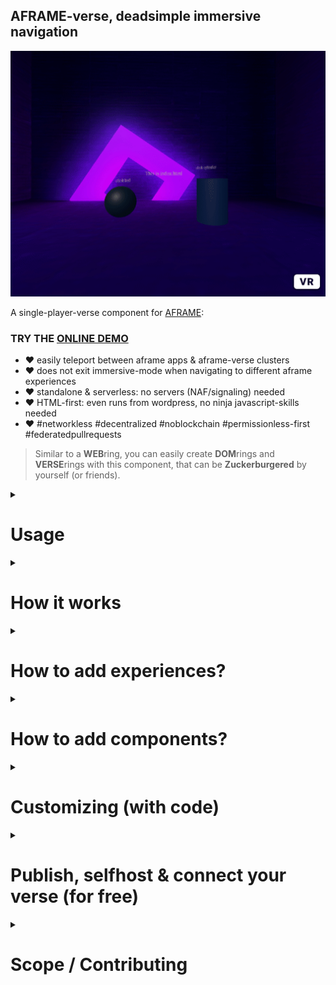 ## AFRAME-verse, deadsimple immersive navigation

![](.img/demo.gif)

A single-player-verse component for [AFRAME](https://aframe.io):

### TRY THE [ONLINE DEMO](https://coderofsalvation.github.io/aframe-verse/apps/)

* ❤️ easily teleport between aframe apps & aframe-verse clusters 
* ❤️ does not exit immersive-mode when navigating to different aframe experiences
* ❤️ standalone & serverless: no servers (NAF/signaling) needed
* ❤️ HTML-first: even runs from wordpress, no ninja javascript-skills needed
* ❤️ #networkless #decentralized #noblockchain #permissionless-first #federatedpullrequests

> Similar to a **WEB**ring, you can easily create **DOM**rings and **VERSE**rings with this component, that can be **Zuckerburgered** by yourself (or friends).

<details>
  <summary><h1>Usage</h2></summary>
  <br>

```html
<script src="aframe-verse-component.js"></script>

<a-scene>
  <a-entity aframe-verse="register: /aframe-verse.json">

    <!-- everything nested under `aframe-verse`, will be replaced upon navigation  -->

    <a-box href="/"></a-box>            <!-- home = the cluster-client (index.html) -->
    <a-box href="./app2.html"></a-box>  
    <a-box href="https://somefriend.com/some_aframe_app.html"></a-box>
    <a-box href="https://somefriend.com/supercustom_webxr_app.html"></a-box>

  <a-entity>

  <!-- put 'global' entities here (UI, cursor or wearables e.g.)   -->
  <!-- to persist across navigation                                -->
  <!-- ps. multiple aframe-verse components are supported!         -->

</a-scene>
```

aframe-verse.json
```json
{
  "schema":"aframe-verse/0.1",
  "destinations":[ 
    {"url":"./index.html"},                                      
    {"url":"https://somefriend.com/some_aframe_app.html"},       // allow in-app immersive navigation
    {
     "url":"https://somefriend.com/supercustom_webxr_app.html",  // a trusted app but which uses 
     "newtab": true                                              // a threejs e.g. (opens in new tab)
    }
  ], 
  "verses":["https://otherbefriendedverse.com/register.json"]
}
```

</details>

<details>
  <summary><h1>How it works</h2></summary>
  <br>

![](.img/flow.jpg)

A visitor in an **aframe-verse** just teleports to other destinations and clusters ("*beam me up scotty!*").<br>
`aframe-verse.json` is just a telephone-book of destinations.

>  When a visitor surfs to a cluster-client ([index.html](apps/index.html)), it loads all components, which other linked experiences use.

<details>
  <summary>How does this works in large?</summary>
  <br>

  The concept above is an answer to the fact that each tile-based 'metaverse' will always turn into some kind of **hypercentralized** client-project.
  Instead, a visitor in the **aframe-verse** just teleports to other destinations and clusters.<br>
  When the visitor surfs to a cluster-client ([index.html](apps/index.html)), it basically loads all components, which other linked experiences use.<br>
  This is a security-limitation and a performance-feature, because this: 
  
  * makes traveling between experiences (within a cluster) very fluid and fast.
  * it creates a decentralized incentive between developer(s) to:
    * collaborate on a seamless & secure end-visitor cluster-client ([index.html](apps/index.html))
    * consistent UX because of:
      * shared components
      * shared global objects: wearables, UI, AR/VR controller-support e.g.
  
  > As an exception to the rule, the developer(s) (YOU) of a cluster-client ([index.html](apps/index.html)) can load remote (trusted) components/scripts, which is demonstrated by [aframe-verse-component-scripts](https://github.com/coderofsalvation/aframe-verse-component-scripts).
 
  Worstcase, a destination can be loaded in a new tab (`newtab:true` which exits immersive navigation ), which then basically becomes the new cluster.

<details>
  <summary><h3>Federated HTML-first verse-clusters</h2></summary>
  <br>

> aframe-verse describes a verse using the lowest common denominator between Aframe authors (=a webdirectory)

This could be a github-repo, or linuxserver where:
* the **maintainer(s)** maintain a pool of trusted aframe apps (& components)
* the **maintainer(s)** allow DOM-sharing (a DOM-ring) between eachothers aframe-apps
* the **maintainer(s)** agree on shared garbage collection 

> Ideally, the maintainers need to approve new (website-specific) scripts/components, and include them in [index.html](apps/index.html) when a new app arrives thru merge requests.

#### But..but..what about privacy & security?
This is all up to the maintainers of a verse, just think of it as running a shared website & linksharing.<br>
For more info [read this](https://github.com/coderofsalvation/aframe-verse/issues/1)

</details>
  <details>
    <summary><h3>Project scope</h3></h2></summary>
    <br>

Out of the box, this component is good enough for seamlessly navigating between **simple read-only** aframe experiences (galleries, portfolios, vr movies, viewing scenes e.g.).<br>
A monoverse is the opposite of a 'metaverse'-concept (in which multiplayer-communication is fundamental).
Therefore, the following is out of scope, but can still be used to progressively enhance an `aframe-verse`:

* multiplayer: see the (way more complex) [NAF approach](https://github.com/networked-aframe) which requires you to run your own server.
* hardened security/privacy: introduce activitypub-layer, p2p webrtc like yjs
  </details>
  
</details>

</details>

<details>
  <summary><h1>How to add experiences?</h1></summary>
  <br>

> Just check [index.html](apps/index.html) and [app2.html](apps/app2.html), Basically:

* put your aframe apps in `apps/*` (they should have an `aframe-verse`-attribute set somewhere)
* add `href`-attributes to clickable items (see example)
* use `href="./afile.html"` to teleport to relative files 
* whitelist `href="https://..."`-links by including them in `aframe-verse.json` (see browserconsole for errors)
* use `href="/"` to guide the visitor back to the original cluster

</details>

<details>
  <summary><h1>How to add components?</h1></summary>
  <br>

  Typically these are included in the cluster-client [index.html](apps/index.html).<br>
  
  #### What if other apps require certain components/scripts?

  As an exception to the rule, you can load remote (trusted) components/scripts, which is demonstrated by [aframe-verse-component-scripts](https://github.com/coderofsalvation/aframe-verse-component-scripts).


</details>


<details>
  <summary><h1>Customizing (with code)</h1></summary>
  <br>

  > Rule of thumb: load (or extend loading) components in the cluster-client ([index.html](apps/index.html))

  <details>
    <summary><h4>Extending navigation interactions</h2></summary>
    <br>

In the example, only touch/mouse-events are supported.<br>
By defining `hrefEvents`, you can trigger navigation for other events too:

```html
<... aframe-verse="register: /yourverse.json; hrefEvents: click, mouseenter, collide, foobar">
   <a-box href="./show.html"/>  
</...>
```

> Profit! Now navigation is triggered to `show.html` whenever it is clicked, mousehovered or colliding with another object

calling `$('[aframe-verse] [href]').emit('foobar', {})` would trigger navigation too
  </details>

  <details>
    <summary><h4>Customizing navigation further</h2></summary>
    <br>

You can control navigation-events by creating a custom component:

```
// use like: <a-entity aframe-verse="..." navigate></a-entity>

AFRAME.registerComponent('navigate', {
  init: function(){
    console.log("initing navigation")
    this.el.addEventListener('beforeNavigate', (e) => this.beforeNavigate(e) )
    this.el.addEventListener('navigate',       (e) => this.navigate(e) )
    this.el.addEventListener('loadHTML',       (e) => this.loadHTML(e) )
    this.el.addEventListener('registerJSON',   (e) => this.registerJSON(e) )
  }, 
  beforeNavigate(e){
    // let promise = e.detail.promise()   
    console.log("about to navigate to: "+e.detail.destination.url)
    // promise.resolve()
    // promise.reject("not going to happen")
  }, 
  navigate(e){
    // let promise = e.detail.promise()   
    console.log("navigating to: "+e.detail.destination.url)
    // promise.resolve()
    // promise.reject("not going to happen")
  }, 
  loadHTML(e){
    let newdom = e.detail.dom.querySelector("[aframe-verse]")
    // let promise = e.detail.promise()   
		console.log("loading html")
    // promise.resolve()
    // promise.reject("not going to happen")
  },
  registerJSON(e){
    let json = e.detail.json
    /* example: skip non-immersive navigation links */
    // json.destinations = json.destinations.filter( (d) => d.newtab ? null : d )
    /* example: launch external verses in a new tab (so its components get loaded too) */
    // json.destinations.map( (d) => d.url.match(/index\.html$/) ? d.newtab = true : null )
  }
})
```

> This is the place to show a consent popup e.g. (most trusted experiences can do fine without that in the beginning).
  </details>

  <details>
    <summary><h4>Connecting, Nesting & Securing verse-clusters</h2></summary>
    <br>

![](.img/yodawg.jpg)

For navigation, you can add external verses to the `.verses`-array in `aframe-verse.json`, that's all!<br>
Optionally, you can secure the import-behaviour further using the `registerJSON`-event as shown above in 'Customizing navigation further'.

</details>

<details>
  <summary><h4>Fadetime & nesting verses</h2></summary>
  <br>

You can have multiple persisting verses at the same time.
Usecases for this are: a menu system, mini-games, inventory or a teleporting-maze e.g.:

```html
<a-entity aframe-verse="register: aframe-verse.json">
  ...
</a-entity>

<a-entity aframe-verse="register: menu.json; fade: 0">   <!-- NOTE: superfast fade in ms (0=off) -->
  ...
</a-entity>

```

> NOTE: for heavy scenes you can set `fade: 4000` (4seconds fade) e.g.
  </details>
</details>


<details>
  <summary><h1>Publish,  selfhost & connect your verse (for free)</h2></summary>
  <br>

3 ways of hosting:

<details>
  <summary><h3>GITHUB / GITLAB</h2></summary>
  <br>

* click the fork-button on [github](https://github.com/coderofsalvation/aframe-verse) or [gitlab](https://gitlab.com/coderofsalvation/aframe-verse)
* rename the repository to `aframe-verse-*` (aframe-verse-myorganisation e.g.) for easy discoverability
* github: go to settings-tab > enable github pages (use the main-branch)
* profit! your verse can now be accessed thru 
  * github: `https://yourusername.github.io/aframe-verse-myorganisation/apps`
  * gitlab: `https://yourusername.gitlab.io/aframe-verse-myorganisation/apps`
</details>

<details>
  <summary><h3>GLITCH</h2></summary>
  <br>

* [REMIX this glitch](https://glitch.com/edit/#!/remix/aframe-verse)
* rename the project to `aframe-verse-*` (aframe-verse-myorganisation e.g.) for easy discoverability
* your verse can now be accessed thru `https://aframe-verse-myorganisation.glitch.me/apps/` 
</details>
 
<details>
  <summary><h3>SELFHOSTING (redbean/wordpress/apache e.g.)</h2></summary>
  <br>

* [download zip](https://github.com/coderofsalvation/aframe-verse/archive/refs/heads/main.zip) and unpack it in your apache/worpress dir e.g.
</details>

> Later: please connect your verse to this repo, by submitting a PR or mentioning your json-URL in an issue. That way, future verses (forks) will automatically include your verse too.

</details>

<details>
  <summary><h1>Scope / Contributing</h2></summary>

All feedback,bugfixes are very welcome ❤️<br>

Other things (features/privacy/security/consent-stuff e.g.) should be published as separate components (see the `navigate` custom-component example in the [aframe-verse README.md](https://github.com/coderofsalvation/aframe-verse) in the `Customizing (with code) > Customizing navigation further` section.

> Please publish any useful components under reponame `aframe-verse-component-mycomponent` for discoverability.

As a startingpoint for extending, you can simply fork the [scripts-component](https://github.com/coderofsalvation/aframe-verse-component-scripts) as well
</details>

